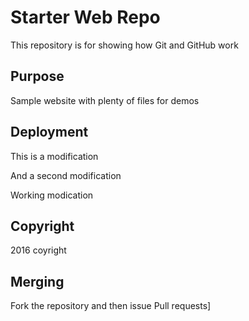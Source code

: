 # Starter Web Repo

This repository is for showing how Git and GitHub work

## Purpose

Sample website with plenty of files for demos

## Deployment

This is a modification

And a second modification

Working modication

## Copyright

2016 coyright

## Merging
Fork the repository and then issue Pull requests]
